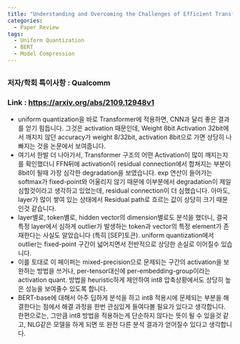 ```yaml
---
title: "Understanding and Overcoming the Challenges of Efficient Transformer Quantization"
categories:
  - Paper Review
tags:
  - Uniform Quantization
  - BERT
  - Model Compression
---
```


## 
### 저자/학회 특이사항 : Qualcomm 
### Link : https://arxiv.org/abs/2109.12948v1

  - uniform quantization을 바로 Transformer에 적용하면, CNN과 달리 좋은 결과를 얻기 힘듭니다. 그것은 activation 때문인데, Weight 8bit Activation 32bit에서 깨지지 않던 accuracy가 weight 8/32bit, activation 8bit으로 가면 상당히 나빠지는 것을 논문에서 보여줍니다.
  - 여기서 한발 더 나아가서, Transformer 구조의 어떤 Activation이 많이 깨지는지를 확인했더니 FFN뒤에 activation이 residual connection에서 합쳐지는 부분이 8bit이 될때 가장 심각한 degradation을 보였습니다. exp 연산이 들어가는 softmax가 fixed-point와 어울리지 않기 때문에 이부분에서 degradation이 제일 심할것이라고 생각하고 있었는데, residual connection이 더 심했습니다. 아마도, layer가 많이 쌓여 있는 상태에서 Residual path로 흐르는 값이 상당히 크기 때문인것 같습니다.
  - layer별로, token별로, hidden vector의 dimension별로도 분석을 했더니, 결국 특정 layer에서 심하게 outlier가 발생하는 token과 vector의 특정 element가 존재한다는 사실도 알았습니다 (특히 [SEP]토큰). uniform quantization에서 outlier는 fixed-point 구간이 넓어지면서 전반적으로 상당한 손실로 이어질수 있습니다.
  - 이를 토대로 이 페이퍼는 mixed-precision으로 문제되는 구간의 activation을 보완하는 방법을 쓰거나, per-tensor대신에 per-embedding-group이라는 activation quant. 방법을 heuristic하게 제안하여 int8 압축상황에서도 상당히 높은 성능을 보여줄수 있도록 합니다. 
  - BERT-base에 대해서 아주 딥하게 분석을 하고 int8 적용시에 문제되는 부분을 해결한다는 점에서 해결 과정을 한번 관심있게 들여다볼 필요가 있다고 생각합니다. 한편으로는, 그만큼 int8 방법을 적용하는게 단순하지 않다는 뜻이 될 수 있을것 같고, NLG같은 모델을 하게 되면 또 완전 다른 분석 결과가 얻어질수 있다고 생각합니다.
